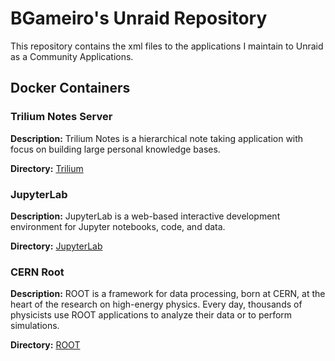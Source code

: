# BGameiro's Unraid Repository

This repository contains the xml files to the applications I maintain to Unraid as a Community Applications.

## Docker Containers

### Trilium Notes Server

**Description:** Trilium Notes is a hierarchical note taking application with focus on building large personal knowledge bases.

**Directory:** [Trilium](trilium/)

### JupyterLab

**Description:** JupyterLab is a web-based interactive development environment for Jupyter notebooks, code, and data. 

**Directory:** [JupyterLab](jupyterlab/)

### CERN Root

**Description:** ROOT is a framework for data processing, born at CERN, at the heart of the research on high-energy physics. Every day, thousands of physicists use ROOT applications to analyze their data or to perform simulations.

**Directory:** [ROOT](root/)